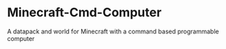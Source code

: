 # Minecraft-Cmd-Computer
A datapack and world for Minecraft with a command based programmable computer
